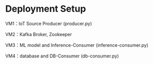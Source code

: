 # Deployment Setup

VM1：IoT Source Producer (producer.py)

VM2：Kafka Broker, Zookeeper

VM3：ML model and Inference-Consumer (inference-consumer.py)

VM4：database and DB-Consumer (db-consumer.py)
